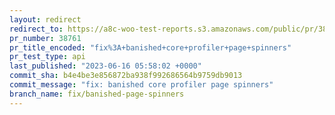 ```yaml
---
layout: redirect
redirect_to: https://a8c-woo-test-reports.s3.amazonaws.com/public/pr/38761/api/index.html
pr_number: 38761
pr_title_encoded: "fix%3A+banished+core+profiler+page+spinners"
pr_test_type: api
last_published: "2023-06-16 05:58:02 +0000"
commit_sha: b4e4be3e856872ba938f992686564b9759db9013
commit_message: "fix: banished core profiler page spinners"
branch_name: fix/banished-page-spinners
---
```

